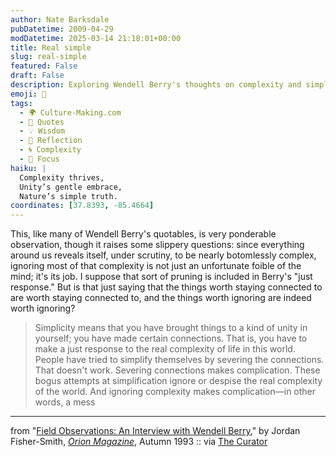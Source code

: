 ```yaml
---
author: Nate Barksdale
pubDatetime: 2009-04-29
modDatetime: 2025-03-14 21:18:01+00:00
title: Real simple
slug: real-simple
featured: False
draft: False
description: Exploring Wendell Berry's thoughts on complexity and simplicity reveals the deeper connections we must navigate in life.
emoji: 🌱
tags:
  - 🌍 Culture-Making.com
  - 📖 Quotes
  - 💡 Wisdom
  - 🌅 Reflection
  - 🌀 Complexity
  - 🎯 Focus
haiku: |
  Complexity thrives,  
  Unity’s gentle embrace,  
  Nature’s simple truth.
coordinates: [37.8393, -85.4664]
---
```


This, like many of Wendell Berry's quotables, is very ponderable observation, though it raises some slippery questions: since everything around us reveals itself, under scrutiny, to be nearly botomlessly complex, ignoring most of that complexity is not just an unfortunate foible of the mind; it's its job. I suppose that sort of pruning is included in Berry's "just response." But is that just saying that the things worth staying connected to are worth staying connected to, and the things worth ignoring are indeed worth ignoring?

> Simplicity means that you have brought things to a kind of unity in yourself; you have made certain connections. That is, you have to make a just response to the real complexity of life in this world. People have tried to simplify themselves by severing the connections. That doesn't work. Severing connections makes complication. These bogus attempts at simplification ignore or despise the real complexity of the world. And ignoring complexity makes complication—in other words, a mess

---

from "[Field Observations: An Interview with Wendell Berry](http://web.archive.org/web/20170302061853/http://arts.envirolink.org:80/interviews_and_conversations/WendellBerry.html)," by Jordan Fisher-Smith, [_Orion Magazine_](http://web.archive.org/web/20250103171106/https://orionmagazine.org/), Autumn 1993 :: via [The Curator](http://web.archive.org/web/20161202021713/http://www.curatormagazine.com/lindsaycrandall/the-simple-complex-life/)
